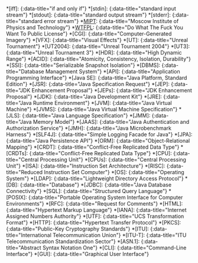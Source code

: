 [WTFPL]: <http://www.wtfpl.net/>
[MIPT]: <https://mipt.ru/english/>
[OpenJDK]: <https://openjdk.java.net/>
[Junit 5]: <https://junit.org/junit5/>
[concurrent]: <{% post_url 2020-05-17-parallelism-vs-concurrency %}#concurrency>
[concurrently]: <{% post_url 2020-05-17-parallelism-vs-concurrency %}#concurrency>

*[iff]:
{:data-title="if and only if"}
*[stdin]:
{:data-title="standard input stream"}
*[stdout]:
{:data-title="standard output stream"}
*[stderr]:
{:data-title="standard error stream"}
*[MIPT]:
{:data-title="Moscow Institute of Physics and Technology"}
*[WTFPL]:
{:data-title="Do What The Fuck You Want To Public License"}
*[CGI]:
{:data-title="Computer-Generated Imagery"}
*[VFX]:
{:data-title="Visual Effects"}
*[UT]:
{:data-title="Unreal Tournament"}
*[UT2004]:
{:data-title="Unreal Tournament 2004"}
*[UT3]:
{:data-title="Unreal Tournament 3"}
*[HDR]:
{:data-title="High Dynamic Range"}
*[ACID]:
{:data-title="Atomicity, Consistency, Isolation, Durability"}
*[SSI]:
{:data-title="Serializable Snapshot Isolation"}
*[DBMS]:
{:data-title="Database Management System"}
*[API]:
{:data-title="Application Programming Interface"}
*[Java SE]:
{:data-title="Java Platform, Standard Edition"}
*[JSR]:
{:data-title="Java Specification Request"}
*[JEP]:
{:data-title="JDK Enhancement Proposal"}
*[JEPs]:
{:data-title="JDK Enhancement Proposal"}
*[JDK]:
{:data-title="Java Development Kit"}
*[JRE]:
{:data-title="Java Runtime Environment"}
*[JVM]:
{:data-title="Java Virtual Machine"}
*[JVMS]:
{:data-title="Java Virtual Machine Specification"}
*[JLS]:
{:data-title="Java Language Specification"}
*[JMM]:
{:data-title="Java Memory Model"}
*[JAAS]:
{:data-title="Java Authentication and Authorization Service"}
*[JMH]:
{:data-title="Java Microbenchmark Harness"}
*[SLF4J]:
{:data-title="Simple Logging Facade for Java"}
*[JPA]:
{:data-title="Java Persistence API"}
*[ORM]:
{:data-title="Object-Relational Mapping"}
*[CRDT]:
{:data-title="Conflict-Free Replicated Data Type"}
*[CRDTs]:
{:data-title="Conflict-Free Replicated Data Type"}
*[CPU]:
{:data-title="Central Processing Unit"}
*[CPUs]:
{:data-title="Central Processing Unit"}
*[ISA]:
{:data-title="Instruction Set Architecture"}
*[RISC]:
{:data-title="Reduced Instruction Set Computer"}
*[OS]:
{:data-title="Operating System"}
*[LDAP]:
{:data-title="Lightweight Directory Access Protocol"}
*[DB]:
{:data-title="Database"}
*[JDBC]:
{:data-title="Java Database Connectivity"}
*[SQL]:
{:data-title="Structured Query Language"}
*[POSIX]:
{:data-title="Portable Operating System Interface for Computer Environments"}
*[RFC]:
{:data-title="Request for Comments"}
*[HTML]:
{:data-title="Hypertext Markup Language"}
*[IANA]:
{:data-title="Internet Assigned Numbers Authority"}
*[UTF]:
{:data-title="UCS Transformation Format"}
*[HTTP]:
{:data-title="Hypertext Transfer Protocol"}
*[PKCS]:
{:data-title="Public-Key Cryptography Standards"}
*[ITU]:
{:data-title="International Telecommunication Union"}
*[ITU-T]:
{:data-title="ITU Telecommunication Standardization Sector"}
*[ASN.1]:
{:data-title="Abstract Syntax Notation One"}
*[CLI]:
{:data-title="Command-Line Interface"}
*[GUI]:
{:data-title="Graphical User Interface"}
